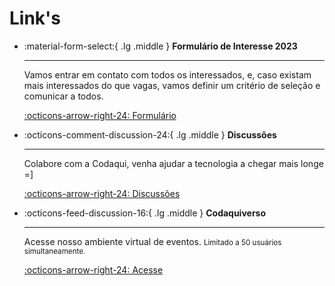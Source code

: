 # Link's

<div class="grid cards" markdown>

-   :material-form-select:{ .lg .middle } __Formulário de Interesse 2023__

    ---

    Vamos entrar em contato com todos os interessados, e, caso existam mais interessados do que vagas, vamos definir um critério de seleção e comunicar a todos.

    [:octicons-arrow-right-24: Formulário](https://forms.gle/WtKuBPHebHhqCHG77)

-   :octicons-comment-discussion-24:{ .lg .middle } __Discussões__

    ---

    Colabore com a Codaqui, venha ajudar a tecnologia a chegar mais longe =]

    [:octicons-arrow-right-24: Discussões](https://github.com/codaqui/institucional/discussions/43)

-   :octicons-feed-discussion-16:{ .lg .middle } __Codaquiverso__

    ---

    Acesse nosso ambiente virtual de eventos.
    <small>Limitado a 50 usuários simultaneamente.</small>

    [:octicons-arrow-right-24: Acesse](https://play.workadventu.re/@/codaqui/sala/embaixadores)

</div>